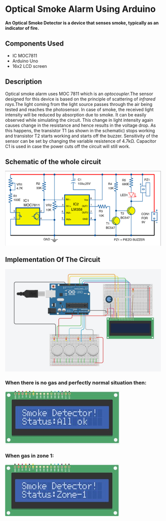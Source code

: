 # Optical Smoke Alarm Using Arduino
**An Optical Smoke Detector is a device that senses smoke, typically as an indicator of fire.**

## Components Used

* IC MOC7811
* Arduino Uno
* 16x2 LCD screen

## Description
Optical smoke alarm uses MOC 7811 which is an *optocoupler*.The sensor designed for this device is based on the principle of scattering of *infrared rays*.The light coming from the light source passes through the air being tested and reaches the photosensor. In case of smoke, the received light intensity will be reduced by absorption due to smoke. It can be easily observed while simulating the circuit. This change in light intensity again causes change in the resistance and hence results in the voltage drop. As this happens, the transistor T1 (as shown in the schematic) stops working and transistor T2 starts working and starts off the buzzer. Sensitivity of the sensor can be set by changing the variable resistence of 4.7kΩ. Capacitor C1 is used in case the power cuts off the circuit will still work.


## Schematic of the whole circuit

![Analog Circuit](Schematic/Sch1.png)

## Implementation Of The Circuit

![Circuit on Arduino Board](Schematic/smoke_detect.JPG)

### When there is no gas and perfectly normal situation then:

![All ok!](Schematic/allok.JPG)

### When gas in zone 1:

![Zone 1](Schematic/zone1.JPG)

### 
